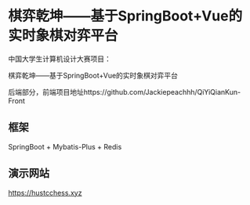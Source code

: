 # 棋弈乾坤——基于SpringBoot+Vue的实时象棋对弈平台

中国大学生计算机设计大赛项目：

棋弈乾坤——基于SpringBoot+Vue的实时象棋对弈平台

后端部分，前端项目地址https://github.com/Jackiepeachhh/QiYiQianKun-Front

## 框架

SpringBoot + Mybatis-Plus + Redis 

## 演示网站

 https://hustcchess.xyz

